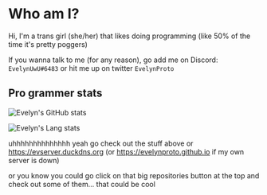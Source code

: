 <!--
**EvelynProto/EvelynProto** is a ✨ _special_ ✨ repository because its `README.md` (this file) appears on your GitHub profile.

Here are some ideas to get you started:

- 🔭 I’m currently working on ...
- 🌱 I’m currently learning ...
- 👯 I’m looking to collaborate on ...
- 🤔 I’m looking for help with ...
- 💬 Ask me about ...
- 📫 How to reach me: ...
- 😄 Pronouns: ...
- ⚡ Fun fact: ...
-->

# Who am I?

Hi, I'm a trans girl (she/her) that likes doing programming (like 50% of the time it's pretty poggers)

If you wanna talk to me (for any reason), go add me on Discord: `EvelynUwU#6483` or hit me up on twitter `EvelynProto`

## Pro grammer stats

![Evelyn's GitHub stats](https://github-readme-stats.vercel.app/api?username=evelynproto&show_icons=true&theme=synthwave)

![Evelyn's Lang stats](https://github-readme-stats.vercel.app/api/top-langs/?username=evelynproto&langs_count=4&theme=synthwave)

uhhhhhhhhhhhhhh yeah go check out the stuff above or https://evserver.duckdns.org (or https://evelynproto.github.io if my own server is down)

or you know you could go click on that big repositories button at the top and check out some of them...
that could be cool
